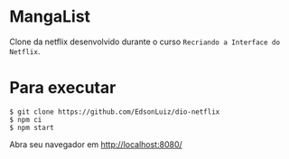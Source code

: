 # MangaList
Clone da netflix desenvolvido durante o curso `Recriando a Interface do Netflix`.

# Para executar
```shell
$ git clone https://github.com/EdsonLuiz/dio-netflix
$ npm ci
$ npm start
```

Abra seu navegador em [http://localhost:8080/](http://localhost:8080/)